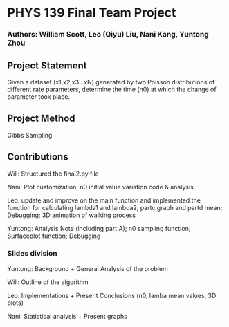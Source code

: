 # PHYS 139 Final Team Project

### Authors: William Scott, Leo (Qiyu) Liu, Nani Kang, Yuntong Zhou

## Project Statement

Given a dataset (x1,x2,x3...xN) generated by two Poisson distributions of different rate parameters, determine the time (n0) at which the change of 
parameter took place.

## Project Method

Gibbs Sampling

## Contributions

Will: Structured the final2.py file 

Nani: Plot customization, n0 initial value variation code & analysis

Leo: update and improve on the main function and implemented the function for calculating lambda1 and lambda2, partc graph and partd mean; Debugging; 3D animation of walking process

Yuntong: Analysis Note (including part A); n0 sampling function; Surfaceplot function; Debugging


### Slides division

Yuntong: Background + General Analysis of the problem

Will: Outline of the algorithm

Leo: Implementations + Present Conclusions (n0, lamba mean values, 3D plots)

Nani: Statistical analysis + Present graphs


